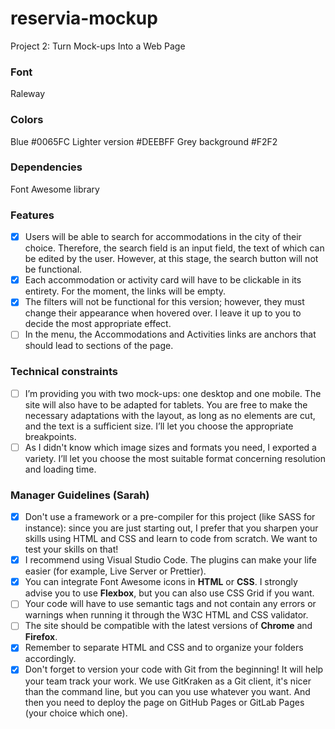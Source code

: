 # reservia-mockup
Project 2: Turn Mock-ups Into a Web Page

### Font
Raleway

### Colors
Blue #0065FC
Lighter version #DEEBFF
Grey background #F2F2

### Dependencies
Font Awesome library

### Features
- [X] Users will be able to search for accommodations in the city of their choice. Therefore, the search field is an input field, the text of which can be edited by the user. However, at this stage, the search button will not be functional.
- [X] Each accommodation or activity card will have to be clickable in its entirety. For the moment, the links will be empty.
- [X] The filters will not be functional for this version; however, they must change their appearance when hovered over. I leave it up to you to decide the most appropriate effect.
- [ ] In the menu, the Accommodations and Activities links are anchors that should lead to sections of the page.

### Technical constraints
- [ ] I’m providing you with two mock-ups: one desktop and one mobile. The site will also have to be adapted for tablets. You are free to make the necessary adaptations with the layout, as long as no elements are cut, and the text is a sufficient size. I’ll let you choose the appropriate breakpoints.
- [ ] As I didn't know which image sizes and formats you need, I exported a variety. I’ll let you choose the most suitable format concerning resolution and loading time.

### Manager Guidelines (Sarah)
- [X] Don't use a framework or a pre-compiler for this project (like SASS for instance): since you are just starting out, I prefer that  you sharpen your skills using HTML and CSS and learn to code from scratch. We want to test your skills on that!
- [X] I recommend using Visual Studio Code. The plugins can make your life easier (for example, Live Server or Prettier).
- [X] You can integrate Font Awesome icons in **HTML** or **CSS**. I strongly advise you to use **Flexbox**, but you can also use CSS Grid if you want.
- [ ] Your code will have to use semantic tags and not contain any errors or warnings when running it through the W3C HTML and CSS validator.
- [ ] The site should be compatible with the latest versions of **Chrome** and **Firefox**.
- [X] Remember to separate HTML and CSS and to organize your folders accordingly.
- [X] Don't forget to version your code with Git from the beginning! It will help your team track your work. We use GitKraken as a Git client, it's nicer than the command line, but you can you use whatever you want. And then you need to deploy the page on GitHub Pages or GitLab Pages (your choice which one).
